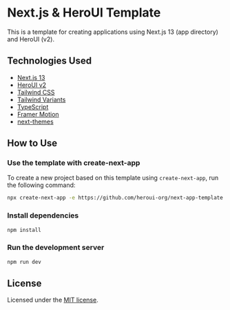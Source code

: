 # Next.js & HeroUI Template

This is a template for creating applications using Next.js 13 (app directory) and HeroUI (v2).

## Technologies Used

- [Next.js 13](https://nextjs.org/docs/getting-started)
- [HeroUI v2](https://heroui.org/)
- [Tailwind CSS](https://tailwindcss.com/)
- [Tailwind Variants](https://tailwind-variants.org)
- [TypeScript](https://www.typescriptlang.org/)
- [Framer Motion](https://www.framer.com/motion/)
- [next-themes](https://github.com/pacocoursey/next-themes)

## How to Use

### Use the template with create-next-app

To create a new project based on this template using `create-next-app`, run the following command:

```bash
npx create-next-app -e https://github.com/heroui-org/next-app-template
```

### Install dependencies

```bash
npm install
```

### Run the development server

```bash
npm run dev
```

## License

Licensed under the [MIT license](https://github.com/heroui-org/next-app-template/blob/main/LICENSE).

